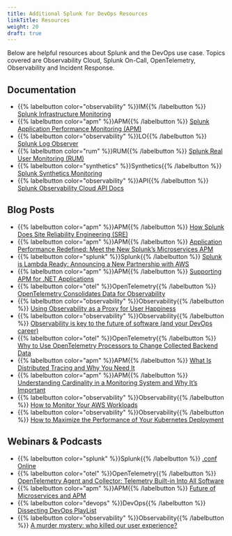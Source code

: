 ```yaml
---
title: Additional Splunk for DevOps Resources
linkTitle: Resources
weight: 20
draft: true
---
```


Below are helpful resources about Splunk and the DevOps use case. Topics covered are Observability Cloud, Splunk On-Call, OpenTelemetry, Observability and Incident Response.

## Documentation

* {{% labelbutton color="observability" %}}IM{{% /labelbutton %}} [Splunk Infrastructure Monitoring](https://docs.splunk.com/Observability/infrastructure/intro-to-infrastructure.html#nav-Introduction-to-Splunk-Infrastructure-Monitoring)
* {{% labelbutton color="apm" %}}APM{{% /labelbutton %}} [Splunk Application Performance Monitoring (APM)](https://docs.splunk.com/Observability/apm/intro-to-apm.html#nav-Introduction-to-Splunk-APM)
* {{% labelbutton color="observability" %}}LO{{% /labelbutton %}} [Splunk Log Observer](https://docs.splunk.com/Observability/logs/intro-to-logs.html#nav-Introduction-to-Splunk-Log-Observer)
* {{% labelbutton color="rum" %}}RUM{{% /labelbutton %}} [Splunk Real User Monitoring (RUM)](https://docs.splunk.com/Observability/rum/intro-to-rum.html#nav-Introduction-to-Splunk-RUM)
* {{% labelbutton color="synthetics" %}}Synthetics{{% /labelbutton %}} [Splunk Synthetics Monitoring](https://help.rigor.com/hc/en-us)
* {{% labelbutton color="observability" %}}API{{% /labelbutton %}} [Splunk Observability Cloud API Docs](https://dev.splunk.com/observability/docs/)

## Blog Posts

* {{% labelbutton color="apm" %}}APM{{% /labelbutton %}} [How Splunk Does Site Reliability Engineering (SRE)](https://splk.it/3eKyy46)
* {{% labelbutton color="apm" %}}APM{{% /labelbutton %}} [Application Performance Redefined: Meet the New Splunk&rsquo;s Microservices APM](https://www.splunk.com/en_us/blog/it/application-performance-redefined-meet-the-new-signalfx-microservices-apm.html)
* {{% labelbutton color="splunk" %}}Splunk{{% /labelbutton %}} [Splunk is Lambda Ready: Announcing a New Partnership with AWS](https://www.splunk.com/en_us/blog/it/splunk-is-lambda-ready.html)
* {{% labelbutton color="apm" %}}APM{{% /labelbutton %}} [Supporting APM for .NET Applications](https://www.splunk.com/en_us/blog/cloud/supporting-apm-for-net-applications.html)
* {{% labelbutton color="otel" %}}OpenTelemetry{{% /labelbutton %}} [OpenTelemetry Consolidates Data for Observability](https://thenewstack.io/opentelemetry-consolidates-data-for-observability/)
* {{% labelbutton color="observability" %}}Observability{{% /labelbutton %}} [Using Observability as a Proxy for User Happiness](https://www.splunk.com/en_us/blog/cloud/using-observability-as-a-proxy-for-customer-happiness.html)
* {{% labelbutton color="observability" %}}Observability{{% /labelbutton %}} [Observability is key to the future of software (and your DevOps career)](https://stackoverflow.blog/2021/09/08/observability-is-key-to-the-future-of-software-and-your-devops-career/)
* {{% labelbutton color="otel" %}}OpenTelemetry{{% /labelbutton %}} [Why to Use OpenTelemetry Processors to Change Collected Backend Data](https://www.splunk.com/en_us/blog/devops/why-to-use-opentelemetry-processors-to-change-collected-backend-data.html)
* {{% labelbutton color="apm" %}}APM{{% /labelbutton %}} [What Is Distributed Tracing and Why You Need It](https://www.splunk.com/en_us/blog/devops/what-is-distributed-tracing-and-why-you-need-it.html)
* {{% labelbutton color="apm" %}}APM{{% /labelbutton %}} [Understanding Cardinality in a Monitoring System and Why It&rsquo;s Important](https://www.splunk.com/en_us/blog/devops/understanding-cardinality-in-a-monitoring-system-and-why-it-s-important.html)
* {{% labelbutton color="observability" %}}Observability{{% /labelbutton %}} [How to Monitor Your AWS Workloads](https://www.splunk.com/en_us/blog/devops/how-to-monitor-your-aws-workloads.html)
* {{% labelbutton color="observability" %}}Observability{{% /labelbutton %}} [How to Maximize the Performance of Your Kubernetes Deployment](https://www.splunk.com/en_us/blog/devops/how-to-maximize-the-performance-of-your-kubernetes-deployment.html)

## Webinars & Podcasts

* {{% labelbutton color="splunk" %}}Splunk{{% /labelbutton %}} [.conf Online](https://conf.splunk.com/watch/conf-online.html#/)
* {{% labelbutton color="otel" %}}OpenTelemetry{{% /labelbutton %}} [OpenTelemetry Agent and Collector: Telemetry Built-in Into All Software](https://www.youtube.com/watch?v=cHiFSprUqa0)
* {{% labelbutton color="apm" %}}APM{{% /labelbutton %}} [Future of Microservices and APM](https://bit.ly/3cpdbUs)
* {{% labelbutton color="devops" %}}DevOps{{% /labelbutton %}} [Dissecting DevOps PlayList](https://www.youtube.com/playlist?list=PLxkFdMSHYh3QOOQ7D1YyPYOlavuVBRmNm)
* {{% labelbutton color="observability" %}}Observability{{% /labelbutton %}} [A murder mystery: who killed our user experience?](https://stackoverflow.blog/2021/10/27/observability-thrives-when-vendor-lock-in-dies/)
